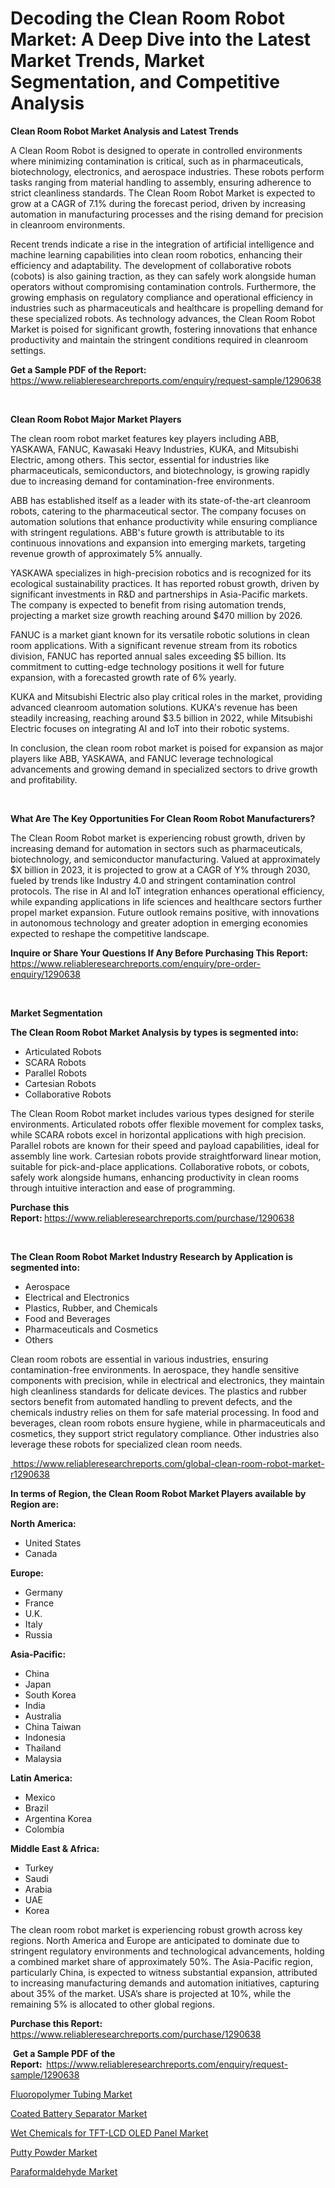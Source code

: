 <p><h1>Decoding the Clean Room Robot Market: A Deep Dive into the Latest Market Trends, Market Segmentation, and Competitive Analysis</h1></p><p><strong>Clean Room Robot Market Analysis and Latest Trends</strong></p>
<p><p>A Clean Room Robot is designed to operate in controlled environments where minimizing contamination is critical, such as in pharmaceuticals, biotechnology, electronics, and aerospace industries. These robots perform tasks ranging from material handling to assembly, ensuring adherence to strict cleanliness standards. The Clean Room Robot Market is expected to grow at a CAGR of 7.1% during the forecast period, driven by increasing automation in manufacturing processes and the rising demand for precision in cleanroom environments.</p><p>Recent trends indicate a rise in the integration of artificial intelligence and machine learning capabilities into clean room robotics, enhancing their efficiency and adaptability. The development of collaborative robots (cobots) is also gaining traction, as they can safely work alongside human operators without compromising contamination controls. Furthermore, the growing emphasis on regulatory compliance and operational efficiency in industries such as pharmaceuticals and healthcare is propelling demand for these specialized robots. As technology advances, the Clean Room Robot Market is poised for significant growth, fostering innovations that enhance productivity and maintain the stringent conditions required in cleanroom settings.</p></p>
<p><strong>Get a Sample PDF of the Report:&nbsp;</strong> <a href="https://www.reliableresearchreports.com/enquiry/request-sample/1290638?utm_campaign=2263&utm_medium=2&utm_source=Github&utm_content=ia&utm_term=16022025&utm_id=clean-room-robot">https://www.reliableresearchreports.com/enquiry/request-sample/1290638</a></p>
<p>&nbsp;</p>
<p><strong>Clean Room Robot Major Market Players</strong></p>
<p><p>The clean room robot market features key players including ABB, YASKAWA, FANUC, Kawasaki Heavy Industries, KUKA, and Mitsubishi Electric, among others. This sector, essential for industries like pharmaceuticals, semiconductors, and biotechnology, is growing rapidly due to increasing demand for contamination-free environments.</p><p>ABB has established itself as a leader with its state-of-the-art cleanroom robots, catering to the pharmaceutical sector. The company focuses on automation solutions that enhance productivity while ensuring compliance with stringent regulations. ABB's future growth is attributable to its continuous innovations and expansion into emerging markets, targeting revenue growth of approximately 5% annually.</p><p>YASKAWA specializes in high-precision robotics and is recognized for its ecological sustainability practices. It has reported robust growth, driven by significant investments in R&D and partnerships in Asia-Pacific markets. The company is expected to benefit from rising automation trends, projecting a market size growth reaching around $470 million by 2026.</p><p>FANUC is a market giant known for its versatile robotic solutions in clean room applications. With a significant revenue stream from its robotics division, FANUC has reported annual sales exceeding $5 billion. Its commitment to cutting-edge technology positions it well for future expansion, with a forecasted growth rate of 6% yearly.</p><p>KUKA and Mitsubishi Electric also play critical roles in the market, providing advanced cleanroom automation solutions. KUKA's revenue has been steadily increasing, reaching around $3.5 billion in 2022, while Mitsubishi Electric focuses on integrating AI and IoT into their robotic systems.</p><p>In conclusion, the clean room robot market is poised for expansion as major players like ABB, YASKAWA, and FANUC leverage technological advancements and growing demand in specialized sectors to drive growth and profitability.</p></p>
<p>&nbsp;</p>
<p><strong>What Are The Key Opportunities For Clean Room Robot Manufacturers?</strong></p>
<p><p>The Clean Room Robot market is experiencing robust growth, driven by increasing demand for automation in sectors such as pharmaceuticals, biotechnology, and semiconductor manufacturing. Valued at approximately $X billion in 2023, it is projected to grow at a CAGR of Y% through 2030, fueled by trends like Industry 4.0 and stringent contamination control protocols. The rise in AI and IoT integration enhances operational efficiency, while expanding applications in life sciences and healthcare sectors further propel market expansion. Future outlook remains positive, with innovations in autonomous technology and greater adoption in emerging economies expected to reshape the competitive landscape.</p></p>
<p><strong>Inquire or Share Your Questions If Any Before Purchasing This Report:</strong> <a href="https://www.reliableresearchreports.com/enquiry/pre-order-enquiry/1290638?utm_campaign=2263&utm_medium=2&utm_source=Github&utm_content=ia&utm_term=16022025&utm_id=clean-room-robot">https://www.reliableresearchreports.com/enquiry/pre-order-enquiry/1290638</a></p>
<p>&nbsp;</p>
<p><strong>Market Segmentation</strong></p>
<p><strong>The Clean Room Robot Market Analysis by types is segmented into:</strong></p>
<p><ul><li>Articulated Robots</li><li>SCARA Robots</li><li>Parallel Robots</li><li>Cartesian Robots</li><li>Collaborative Robots</li></ul></p>
<p><p>The Clean Room Robot market includes various types designed for sterile environments. Articulated robots offer flexible movement for complex tasks, while SCARA robots excel in horizontal applications with high precision. Parallel robots are known for their speed and payload capabilities, ideal for assembly line work. Cartesian robots provide straightforward linear motion, suitable for pick-and-place applications. Collaborative robots, or cobots, safely work alongside humans, enhancing productivity in clean rooms through intuitive interaction and ease of programming.</p></p>
<p><strong>Purchase this Report:&nbsp;</strong><a href="https://www.reliableresearchreports.com/purchase/1290638?utm_campaign=2263&utm_medium=2&utm_source=Github&utm_content=ia&utm_term=16022025&utm_id=clean-room-robot">https://www.reliableresearchreports.com/purchase/1290638</a></p>
<p>&nbsp;</p>
<p><strong>The Clean Room Robot Market Industry Research by Application is segmented into:</strong></p>
<p><ul><li>Aerospace</li><li>Electrical and Electronics</li><li>Plastics, Rubber, and Chemicals</li><li>Food and Beverages</li><li>Pharmaceuticals and Cosmetics</li><li>Others</li></ul></p>
<p><p>Clean room robots are essential in various industries, ensuring contamination-free environments. In aerospace, they handle sensitive components with precision, while in electrical and electronics, they maintain high cleanliness standards for delicate devices. The plastics and rubber sectors benefit from automated handling to prevent defects, and the chemicals industry relies on them for safe material processing. In food and beverages, clean room robots ensure hygiene, while in pharmaceuticals and cosmetics, they support strict regulatory compliance. Other industries also leverage these robots for specialized clean room needs.</p></p>
<p><a href="https://www.reliableresearchreports.com/global-clean-room-robot-market-r1290638?utm_campaign=2263&utm_medium=2&utm_source=Github&utm_content=ia&utm_term=16022025&utm_id=clean-room-robot">&nbsp;https://www.reliableresearchreports.com/global-clean-room-robot-market-r1290638</a></p>
<p><strong>In terms of Region, the Clean Room Robot Market Players available by Region are:</strong></p>
<p>
    <p> <strong> North America: </strong>
        <ul>
            <li>United States</li>
            <li>Canada</li>
        </ul>
        </p> 
    <p> <strong> Europe: </strong>
        <ul>
            <li>Germany</li>
            <li>France</li>
            <li>U.K.</li>
            <li>Italy</li>
            <li>Russia</li>
        </ul>
        </p> 
    <p> <strong> Asia-Pacific: </strong>
        <ul>
            <li>China</li>
            <li>Japan</li>
            <li>South Korea</li>
            <li>India</li>
            <li>Australia</li>
            <li>China Taiwan</li>
            <li>Indonesia</li>
            <li>Thailand</li>
            <li>Malaysia</li>
        </ul>
        </p> 
    <p> <strong> Latin America: </strong>
        <ul>
            <li>Mexico</li>
            <li>Brazil</li>
            <li>Argentina Korea</li>
            <li>Colombia</li>
        </ul>
        </p> 
    <p> <strong> Middle East & Africa: </strong>
        <ul>
            <li>Turkey</li>
            <li>Saudi</li>
            <li>Arabia</li>
            <li>UAE</li>
            <li>Korea</li>
        </ul>
    </p>
    </p>
<p><p>The clean room robot market is experiencing robust growth across key regions. North America and Europe are anticipated to dominate due to stringent regulatory environments and technological advancements, holding a combined market share of approximately 50%. The Asia-Pacific region, particularly China, is expected to witness substantial expansion, attributed to increasing manufacturing demands and automation initiatives, capturing about 35% of the market. USA’s share is projected at 10%, while the remaining 5% is allocated to other global regions.</p></p>
<p><strong>Purchase this Report: </strong><a href="https://www.reliableresearchreports.com/purchase/1290638?utm_campaign=2263&utm_medium=2&utm_source=Github&utm_content=ia&utm_term=16022025&utm_id=clean-room-robot">https://www.reliableresearchreports.com/purchase/1290638</a></p>
<p>&nbsp;<strong>Get a Sample PDF of the Report:&nbsp;&nbsp;</strong><a href="https://www.reliableresearchreports.com/enquiry/request-sample/1290638?utm_campaign=2263&utm_medium=2&utm_source=Github&utm_content=ia&utm_term=16022025&utm_id=clean-room-robot">https://www.reliableresearchreports.com/enquiry/request-sample/1290638</a></p>
<p><strong></strong></p>
<p><p><a href="https://www.linkedin.com/pulse/analysis-forecast-growing-demand-fluoropolymer-tubing-market-vpsfc?utm_campaign=2263&utm_medium=2&utm_source=Github&utm_content=ia&utm_term=16022025&utm_id=clean-room-robot">Fluoropolymer Tubing Market</a></p><p><a href="https://www.linkedin.com/pulse/coated-battery-separator-market-size-estimated-grow-cagr-uzygf?utm_campaign=2263&utm_medium=2&utm_source=Github&utm_content=ia&utm_term=16022025&utm_id=clean-room-robot">Coated Battery Separator Market</a></p><p><a href="https://www.linkedin.com/pulse/market-growth-potential-forecast-wet-chemicals-tft-lcd-oled-v0cnf?utm_campaign=2263&utm_medium=2&utm_source=Github&utm_content=ia&utm_term=16022025&utm_id=clean-room-robot">Wet Chemicals for TFT-LCD OLED Panel Market</a></p><p><a href="https://www.linkedin.com/pulse/detailed-report-thesize-dynamics-expected-growth-51-cagrof-ewwfc?utm_campaign=2263&utm_medium=2&utm_source=Github&utm_content=ia&utm_term=16022025&utm_id=clean-room-robot">Putty Powder Market</a></p><p><a href="https://www.linkedin.com/pulse/paraformaldehyde-market-global-regional-analysis-2025-2032-3o95c?utm_campaign=2263&utm_medium=2&utm_source=Github&utm_content=ia&utm_term=16022025&utm_id=clean-room-robot">Paraformaldehyde Market</a></p></p>